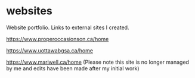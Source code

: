 # websites
Website portfolio. Links to external sites I created.

https://www.properoccasionson.ca/home

https://www.uottawabgsa.ca/home 

https://www.mariwell.ca/home (Please note this site is no longer managed by me and edits have been made after my initial work)
